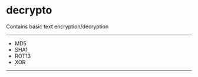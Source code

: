 decrypto
========

Contains basic text encryption/decryption

---------------
* MD5
* SHA1
* ROT13
* XOR

---------------
